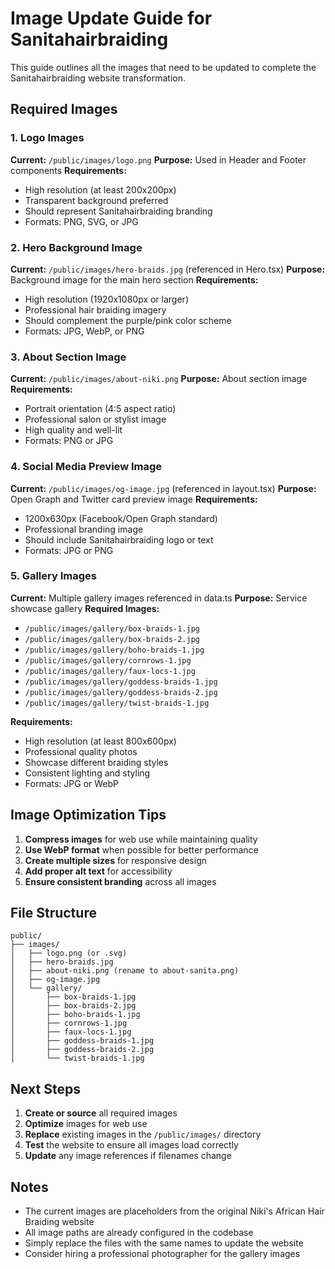 # Image Update Guide for Sanitahairbraiding

This guide outlines all the images that need to be updated to complete the Sanitahairbraiding website transformation.

## Required Images

### 1. Logo Images
**Current:** `/public/images/logo.png`
**Purpose:** Used in Header and Footer components
**Requirements:** 
- High resolution (at least 200x200px)
- Transparent background preferred
- Should represent Sanitahairbraiding branding
- Formats: PNG, SVG, or JPG

### 2. Hero Background Image
**Current:** `/public/images/hero-braids.jpg` (referenced in Hero.tsx)
**Purpose:** Background image for the main hero section
**Requirements:**
- High resolution (1920x1080px or larger)
- Professional hair braiding imagery
- Should complement the purple/pink color scheme
- Formats: JPG, WebP, or PNG

### 3. About Section Image
**Current:** `/public/images/about-niki.png`
**Purpose:** About section image
**Requirements:**
- Portrait orientation (4:5 aspect ratio)
- Professional salon or stylist image
- High quality and well-lit
- Formats: PNG or JPG

### 4. Social Media Preview Image
**Current:** `/public/images/og-image.jpg` (referenced in layout.tsx)
**Purpose:** Open Graph and Twitter card preview image
**Requirements:**
- 1200x630px (Facebook/Open Graph standard)
- Professional branding image
- Should include Sanitahairbraiding logo or text
- Formats: JPG or PNG

### 5. Gallery Images
**Current:** Multiple gallery images referenced in data.ts
**Purpose:** Service showcase gallery
**Required Images:**
- `/public/images/gallery/box-braids-1.jpg`
- `/public/images/gallery/box-braids-2.jpg`
- `/public/images/gallery/boho-braids-1.jpg`
- `/public/images/gallery/cornrows-1.jpg`
- `/public/images/gallery/faux-locs-1.jpg`
- `/public/images/gallery/goddess-braids-1.jpg`
- `/public/images/gallery/goddess-braids-2.jpg`
- `/public/images/gallery/twist-braids-1.jpg`

**Requirements:**
- High resolution (at least 800x600px)
- Professional quality photos
- Showcase different braiding styles
- Consistent lighting and styling
- Formats: JPG or WebP

## Image Optimization Tips

1. **Compress images** for web use while maintaining quality
2. **Use WebP format** when possible for better performance
3. **Create multiple sizes** for responsive design
4. **Add proper alt text** for accessibility
5. **Ensure consistent branding** across all images

## File Structure
```
public/
├── images/
│   ├── logo.png (or .svg)
│   ├── hero-braids.jpg
│   ├── about-niki.png (rename to about-sanita.png)
│   ├── og-image.jpg
│   └── gallery/
│       ├── box-braids-1.jpg
│       ├── box-braids-2.jpg
│       ├── boho-braids-1.jpg
│       ├── cornrows-1.jpg
│       ├── faux-locs-1.jpg
│       ├── goddess-braids-1.jpg
│       ├── goddess-braids-2.jpg
│       └── twist-braids-1.jpg
```

## Next Steps

1. **Create or source** all required images
2. **Optimize** images for web use
3. **Replace** existing images in the `/public/images/` directory
4. **Test** the website to ensure all images load correctly
5. **Update** any image references if filenames change

## Notes

- The current images are placeholders from the original Niki's African Hair Braiding website
- All image paths are already configured in the codebase
- Simply replace the files with the same names to update the website
- Consider hiring a professional photographer for the gallery images
